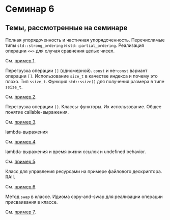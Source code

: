 # Семинар 6

## Темы, рассмотренные на семинаре

Полная упорядоченность и частичная упорядоченность.
Перечислимые типы `std::strong_ordering` и `std::partial_ordering`.
Реализация операции `<=>` для случая сравнения целых чисел.

См. [пример 1](1.cpp).

Перегрузка операции `[]` (одномерной).
`const` и не-`const` вариант операции `[]`.
Использование `size_t`
в качестве индекса и почему это плохо. Тип `ssize_t`.
Функция `std::ssize()` для получения размера в типе `ssize_t`.

См. [пример 2](2.cpp).

Перегрузка операции `()`. Классы-функторы. Их использование.
Общее понятие callable-выражения.

См. [пример 3](3.cpp).

lambda-выражения

См. [пример 4](4.cpp).

lambda-выражения и время жизни ссылок и undefined behavior.

См. [пример 5](5.cpp).

Класс для управления ресурсами на примере файлового дескриптора.
RAII.

См. [пример 6](6.cpp).

Метод `swap` в классе. Идиома copy-and-swap для реализации операции
присваивания в классе.

См. [пример 7](7.cpp).

